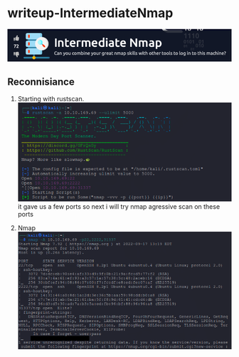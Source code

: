 # writeup-IntermediateNmap
![Banner Icon](./banner.png)  

## Reconnisiance  
1. Starting with rustscan.  
![Rustscan result](./rustscan.png)  
it gave us a few ports so next i will try nmap agressive scan on these ports  

2. Nmap  
![Nmap scan](./nmap.png)  